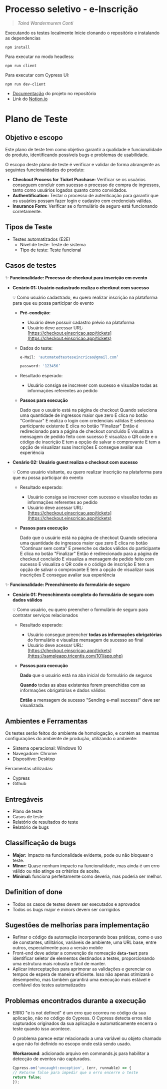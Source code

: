
# Processo seletivo - e-Inscrição

> *Tainá Wandermurem Conti*
> 

Executando os testes localmente 
Inicie clonando o repositório e instalando as dependencias
```
npm install
```
Para executar no modo headless:
```
npm run client
```
Para executar com Cypress UI:
```
npm run dev-client
```

- [Documentação](./doc-pdf.pdf) do projeto no repositório 
- Link do [Notion.io](https://www.notion.so/Processo-seletivo-e-Inscri-o-be2114656f37455eb7a2bbeb1a07686a?pvs=4)


# **Plano de Teste**

## Objetivo e escopo

Este plano de teste tem como objetivo garantir a qualidade e funcionalidade do produto, identificando possíveis bugs e problemas de usabilidade.

O escopo deste plano de teste é verificar e validar de forma abrangente as seguintes funcionalidades do produto:

- **Checkout Process for Ticket Purchase:** Verificar se os usuários conseguem concluir com sucesso o processo de compra de ingressos, tanto como usuários logados quanto como convidados.
- **Authentification:** Testar o processo de autenticação para garantir que os usuários possam fazer login e cadastro com credenciais válidas.
- **Insurance Form:** Verificar se o formulário de seguro está funcionando corretamente.

## Tipos de Teste

- Testes automatizados (E2E)
    - Nível de teste: Teste de sistema
    - Tipo de teste: Teste funcional

## Casos de testes

✨ **Funcionalidade: Processo de checkout para inscrição em evento**

- **Cenário 01: Usuário cadastrado realiza o checkout com sucesso**
    
    <aside>
    💡 Como usuário cadastrado, eu quero realizar inscrição na plataforma para que eu possa participar do evento
    
    </aside>
    
    - **Pré-condição:**
        - Usuário deve possuir cadastro prévio na plataforma
        - Usuário deve acessar URL: [https://checkout.einscricao.app/tickets](https://checkout.einscricao.app/tickets)
    - Dados do teste:
        
        ```jsx
        e-Mail: 'automatedtesteseincricao@gmail.com’
        ```
        
        ```jsx
        password: '123456’
        ```
        
    - Resultado esperado:
        - Usuário consiga se inscrever com sucesso e visualize todas as informações referentes ao pedido
    - ****Passos para execução****
        
        Dado que o usuário está na página de checkout
        Quando seleciona uma quantidade de ingressos maior que zero
        E clica no botão "Continuar"
        E realiza o login com credenciais válidas
        E seleciona participante existente
        E clica no botão "Finalizar"
        Então é redirecionado para a página de checkout concluído
        E visualiza a mensagem de pedido feito com sucesso
        E visualiza o QR code e o código de inscrição
        E tem a opção de salvar o comprovante
        E tem a opção de visualizar suas inscrições
        E consegue avaliar sua experiência
        
- **Cenário 02: Usuário guest realiza o checkout com sucesso**
    
    <aside>
    💡 Como usuário visitante, eu quero realizar inscrição na plataforma para que eu possa participar do evento
    
    </aside>
    
    - Resultado esperado:
        - Usuário consiga se inscrever com sucesso e visualize todas as informações referentes ao pedido
        - Usuário deve acessar URL: [https://checkout.einscricao.app/tickets](https://checkout.einscricao.app/tickets)
        
    - ****Passos para execução****
        
        Dado que o usuário está na página de checkout
        Quando seleciona uma quantidade de ingressos maior que zero
        E clica no botão "Continuar sem conta"
        E preenche os dados válidos do participante
        E clica no botão "Finalizar"
        Então é redirecionado para a página de checkout concluído
        E visualiza a mensagem de pedido feito com sucesso
        E visualiza o QR code e o código de inscrição
        E tem a opção de salvar o comprovante
        E tem a opção de visualizar suas inscrições
        E consegue avaliar sua experiência
        
    

✨ **Funcionalidade: Preenchimento do formulário de seguro**

- **Cenário 01: Preenchimento completo do formulário de seguro com dados válidos**
    
    <aside>
    💡 Como usuário, eu quero preencher o formulário de seguro para contratar serviços relacionados
    
    </aside>
    
    - Resultado esperado:
        - Usuário consegue preencher **todas as informações obrigatórias** do formulário e visualize mensagem de sucesso ao final
        - Usuário deve acessar URL: [https://checkout.einscricao.app/tickets](https://sampleapp.tricentis.com/101/app.php)
    - ****Passos para execução****
        
        **Dado** que o usuário está na aba inicial do formulário de seguros
        
        **Quando** todas as abas existentes forem preenchidas com as informações obrigatórias e dados válidos
        
        **Então** a mensagem de sucesso "Sending e-mail success!" deve ser visualizada.
        

## Ambientes e Ferramentas

Os testes serão feitos do ambiente de homologação, e contém as mesmas
configurações do ambiente de produção, utilizando o ambiente:

- Sistema operacional: Windows 10
- Navegadore: Chrome
- Dispositivo: Desktop

Ferramentas utilizadas: 

- Cypress
- Github

## Entregáveis

- Plano de teste
- Casos de teste
- Relatório de resultados do teste
- Relatório de bugs

## Classificação de bugs

- **Major:** Impacto na funcionalidade evidente, pode ou não bloquear o teste.
- **Minor:** Quase nenhum impacto na funcionalidade, mas ainda é um erro válido ou não atinge os critérios de aceite.
- **Minimal:** funciona perfeitamente como deveria, mas poderia ser melhor.

## Definition of done

- Todos os casos de testes devem ser executados e aprovados
- Todos os bugs major e minors devem ser corrigidos

## Sugestões de melhorias para implementação

- Refinar o código da automação incorporando boas práticas, como o uso de constantes, utilitários, variáveis de ambiente, uma URL base, entre outros, especialmente para a versão mobile
- Front-end deve adotar a convenção de nomeação **`data-test`** para identificar seletor de elementos destinados a testes, proporcionando uma estrutura mais robusta e fácil de manter.
- Aplicar interceptações para aprimorar as validações e gerenciar os tempos de espera de maneira eficiente. Isso não apenas otimizará o desempenho, mas também garantirá uma execução mais estável e confiável dos testes automatizados

## Problemas encontrados durante a execução

- ERRO  "e is not defined" é um erro que ocorreu no código da sua aplicação, não no código do Cypress. O Cypress detecta erros não capturados originados da sua aplicação e automaticamente encerra o teste quando isso acontece.
    
    O problema parece estar relacionado a uma variável ou objeto chamado **`e`** que não foi definido no escopo onde está sendo usado. 
    
    **Workaround**: adicionado arquivo em commands.js para habilitar a detecção de eventos não capturados. 
    
    ```jsx
    Cypress.on('uncaught:exception', (err, runnable) => {
    // Retorne false para impedir que o erro encerre o teste
    return false;
    });
    ```

